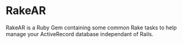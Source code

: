 # RakeAR
RakeAR is a Ruby Gem containing some common Rake tasks to help manage your ActiveRecord database independant of Rails.
